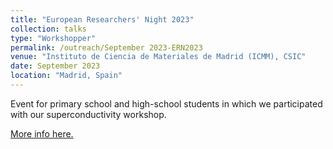 ```yaml
---
title: "European Researchers' Night 2023"
collection: talks
type: "Workshopper"
permalink: /outreach/September 2023-ERN2023
venue: "Instituto de Ciencia de Materiales de Madrid (ICMM), CSIC"
date: September 2023
location: "Madrid, Spain"
---
```


Event for primary school and high-school students in which we participated with our superconductivity workshop.

[More info here.](https://lanochedelosinvestigadores.es/)
